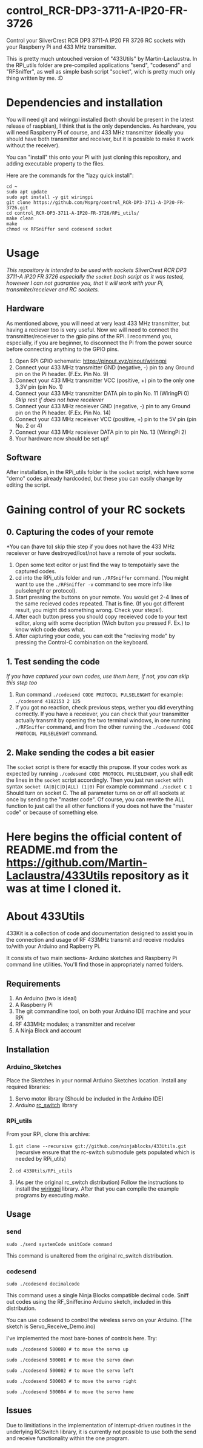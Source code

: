 # control_RCR-DP3-3711-A-IP20-FR-3726
Control your SilverCrest RCR DP3 3711-A IP20 FR 3726 RC sockets with your Raspberry Pi and 433 MHz transmitter.

This is pretty much untouched version of "433Utils" by Martin-Laclaustra.
In the RPi_utils folder are pre-compiled applications "send", "codesend" and "RFSniffer", as well as simple bash script "socket", wich is pretty much only thing written by me. :D

# Dependencies and installation

You will need git and wiringpi installed (both should be present in the latest release of raspbian), I think that is the only dependencies. As hardware, you will need Raspberry Pi of course, and 433 MHz transmitter (ideally you should have both transmitter and receiver, but it is possible to make it work without the receiver).

You can "install" this onto your Pi with just cloning this repository, and adding executable property to the files.

Here are the commands for the "lazy quick install":

```
cd ~
sudo apt update
sudo apt install -y git wiringpi
git clone https://github.com/Msprg/control_RCR-DP3-3711-A-IP20-FR-3726.git
cd control_RCR-DP3-3711-A-IP20-FR-3726/RPi_utils/
make clean
make
chmod +x RFSniffer send codesend socket
```

# Usage
*This repository is intended to be used with sockets SilverCrest RCR DP3 3711-A IP20 FR 3726 especially the ```socket``` bash script as it was tested, howewer I can not guarantee you, that it will work with your Pi, transmiter/receiever and RC sockets.*

## Hardware

As mentioned above, you will need at very least 433 MHz transmitter, but having a reciever too is very useful. Now we will need to connect the transmitter/receiever to the gpio pins of the RPi. I recommend you, especially, if you are beginner, to disconnect the Pi from the power source before connecting anything to the GPIO pins.

1. Open RPi GPIO schematic: https://pinout.xyz/pinout/wiringpi
2. Connect your 433 MHz transmitter GND (negative, -) pin to any Ground pin on the Pi header. (F.Ex. Pin No. 9)
3. Connect your 433 MHz transmitter VCC (positive, +) pin to the only one 3,3V pin (pin No. 1)
4. Connect your 433 MHz transmitter DATA              pin to pin No. 11 (WiringPi 0)
*Skip rest if does not have receiever*
5. Connect your 433 MHz receiever GND (negative, -) pin to any Ground pin on the Pi header. (F.Ex. Pin No. 14)
6. Connect your 433 MHz receiever VCC (positive, +) pin to the 5V pin (pin No. 2 or 4)
7. Connect your 433 MHz receiever DATA              pin to pin No. 13 (WiringPi 2)
8. Your hardware now should be set up!


## Software
After installation, in the RPi_utils folder is the ```socket``` script, wich have some "demo" codes already hardcoded, but these you can easily change by editing the script.


# Gaining control of your RC sockets

## 0. Capturing the codes of your remote
*You can (have to) skip thie step if you does not have the 433 MHz receiever or have destroyed/lost/not have a remote of your sockets.
1. Open some text editor or just find the way to tempotairly save the captured codes.
2. cd into the RPi_utils folder and run ```./RFSniffer``` command. (You might want to use the ```./RFSniffer -v``` command to see more info like pulselenght or protocol).
3. Start pressing the buttons on your remote. You would get 2-4 lines of the same recieved codes repeated. That is fine. (If you got different result, you might did something wrong. Check your steps!).
4. After each button press you should copy receieved code to your text editor, along with some decription (Wich button you pressed F. Ex.) to know wich code does what.
5. After capturing your code, you can exit the "recieving mode" by pressing the Control-C combination on the keyboard.

## 1. Test sending the code
*If you have captured your own codes, use them here, if not, you can skip this step too*

1. Run command ```./codesend CODE PROTOCOL PULSELENGHT``` for example: ```./codesend 4182153 2 125```
2. If you got no reaction, check previous steps, wether you did everything correctly. If you have a receiever, you can check that your transmitter actually transmit by opening the two terminal windows, in one running ```./RFSniffer``` command, and from the other running the ```./codesend CODE PROTOCOL PULSELENGHT``` command.

## 2. Make sending the codes a bit easier

The ```socket``` script is there for exactly this prupose. If your codes work as expected by running ```./codesend CODE PROTOCOL PULSELENGHT```, you shall edit the lines in the ```socket``` script accordingly.
Then you just run ```socket``` with syntax ```socket (A|B|C|D|ALL) (1|0)``` For example commmand ```./socket C 1``` Should turn on socket C.
The all parameter turns on or off all sockets at once by sending the "master code". Of course, you can rewrite the ALL function to just call the all other functions if you does not have the "master code" or because of something else.

##

# Here begins the official content of README.md from the https://github.com/Martin-Laclaustra/433Utils repository as it was at time I cloned it. 

##

# About 433Utils

433Kit is a collection of code and documentation designed to assist you in the connection and usage of RF 433MHz transmit and receive modules to/with your Arduino and Rapberry Pi.

It consists of two main sections- Arduino sketches and Raspberry Pi command line utilities.  You'll find those in appropriately named folders.

## Requirements

1. An Arduino (two is ideal)
2. A Raspberry Pi
3. The git commandline tool, on both your Arduino IDE machine and your RPi
4. RF 433MHz modules; a transmitter and receiver
5. A Ninja Block and account

## Installation

### Arduino\_Sketches

Place the Sketches in your normal Arduino Sketches location.  Install any required libraries:

1. Servo motor library (Should be included in the Arduino IDE)
2. _Arduino_ [rc_switch](http://code.google.com/p/rc-switch/) library

### RPi\_utils

From your RPi, clone this archive:

1. ```git clone --recursive git://github.com/ninjablocks/433Utils.git``` (recursive ensure that the rc-switch submodule gets populated which is needed by RPi\_utils)

2. ```cd 433Utils/RPi_utils```

3. (As per the original rc_switch distribution) Follow the instructions to install the  [wiringpi](https://projects.drogon.net/raspberry-pi/wiringpi/download-and-install/) library.
After that you can compile the example programs by executing *make*. 

## Usage

### send 
```sudo ./send systemCode unitCode command```

This command is unaltered from the original rc\_switch distribution.


### codesend 
```sudo ./codesend decimalcode```

This command uses a single Ninja Blocks compatible decimal code.  Sniff out codes using the RF\_Sniffer.ino Arduino sketch, included in this distribution.

You can use codesend to control the wireless servo on your Arduino.
(The sketch is Servo\_Receive\_Demo.ino)

I've implemented the most bare-bones of controls here.  Try:

```sudo ./codesend 500000 # to move the servo up```

```sudo ./codesend 500001 # to move the servo down```

```sudo ./codesend 500002 # to move the servo left```

```sudo ./codesend 500003 # to move the servo right```

```sudo ./codesend 500004 # to move the servo home```

## Issues

Due to limitiations in the implementation of interrupt-driven routines in the underlying RCSwitch library, it is currently not possible to use both the send and receive functionality within the one program.  
